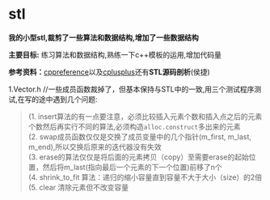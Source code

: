 # stl
**我的小型stl,裁剪了一些算法和数据结构,增加了一些数据结构**

**主要目标:** 练习算法和数据结构,熟练一下c++模板的运用,增加代码量

**参考资料：**[cppreference](http://zh.cppreference.com/w/cpp)以及[cplusplus](http://www.cplusplus.com/reference/)还有**STL源码剖析**(侯捷)

1.Vector.h //一些成员函数裁掉了，但基本保持与STL中的一致,用三个测试程序测试,在写的途中遇到几个问题:<br>
  >(1. insert算法的有一点要注意，必须比较插入元素个数和插入点之后的元素个数然后再实行不同的算法,必须构造<code>alloc.construct</code>多出来的元素<br>
  >(2. swap成员函数仅仅是交换了成员变量中的几个指针(m_first, m_last, m_end),所以交换后原来的迭代器没有失效<br>
  >(3. erase的算法仅仅是将后面的元素拷贝（copy）至需要erase的起始位置，然后将m_last(指向最后一个元素的下一个位置)前移了n个<br>
  >(4. shrink_to_fit 算法：递归的缩小容量直到容量不大于大小（size）的2倍<br>
  >(5. clear 清除元素但不改变容量<br>
